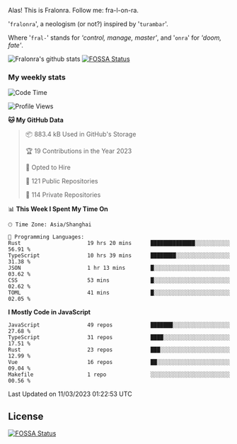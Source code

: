 Alas! This is Fralonra. Follow me: fra-l-on-ra.

'`fralonra`', a neologism (or not?) inspired by '`turambar`'.

Where '`fral-`' stands for *'control, manage, master'*, and '`onra`' for *'doom, fate'*.

![Fralonra's github stats](https://github-readme-stats.vercel.app/api?username=fralonra)
[![FOSSA Status](https://app.fossa.com/api/projects/git%2Bgithub.com%2Ffralonra%2Ffralonra.svg?type=shield)](https://app.fossa.com/projects/git%2Bgithub.com%2Ffralonra%2Ffralonra?ref=badge_shield)

### My weekly stats

<!--START_SECTION:waka-->
![Code Time](http://img.shields.io/badge/Code%20Time-3%2C141%20hrs%2042%20mins-blue)

![Profile Views](http://img.shields.io/badge/Profile%20Views-2-blue)

**🐱 My GitHub Data** 

> 📦 883.4 kB Used in GitHub's Storage 
 > 
> 🏆 19 Contributions in the Year 2023
 > 
> 💼 Opted to Hire
 > 
> 📜 121 Public Repositories 
 > 
> 🔑 114 Private Repositories 
 > 
📊 **This Week I Spent My Time On** 

```text
🕑︎ Time Zone: Asia/Shanghai

💬 Programming Languages: 
Rust                     19 hrs 20 mins      ██████████████░░░░░░░░░░░   56.91 % 
TypeScript               10 hrs 39 mins      ████████░░░░░░░░░░░░░░░░░   31.38 % 
JSON                     1 hr 13 mins        █░░░░░░░░░░░░░░░░░░░░░░░░   03.62 % 
CSS                      53 mins             █░░░░░░░░░░░░░░░░░░░░░░░░   02.62 % 
TOML                     41 mins             █░░░░░░░░░░░░░░░░░░░░░░░░   02.05 % 
```

**I Mostly Code in JavaScript** 

```text
JavaScript               49 repos            ███████░░░░░░░░░░░░░░░░░░   27.68 % 
TypeScript               31 repos            ████░░░░░░░░░░░░░░░░░░░░░   17.51 % 
Rust                     23 repos            ███░░░░░░░░░░░░░░░░░░░░░░   12.99 % 
Vue                      16 repos            ██░░░░░░░░░░░░░░░░░░░░░░░   09.04 % 
Makefile                 1 repo              ░░░░░░░░░░░░░░░░░░░░░░░░░   00.56 % 
```




 Last Updated on 11/03/2023 01:22:53 UTC
<!--END_SECTION:waka-->

## License
[![FOSSA Status](https://app.fossa.com/api/projects/git%2Bgithub.com%2Ffralonra%2Ffralonra.svg?type=large)](https://app.fossa.com/projects/git%2Bgithub.com%2Ffralonra%2Ffralonra?ref=badge_large)